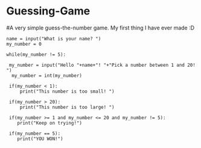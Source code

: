 # Guessing-Game
#A very simple guess-the-number game. My first thing I have ever made :D

    name = input("What is your name? ")
    my_number = 0

    while(my_number != 5):

     my_number = input("Hello "+name+"! "+"Pick a number between 1 and 20! ")
      my_number = int(my_number)

     if(my_number < 1):
         print("This number is too small! ")

     if(my_number > 20):
         print("This number is too large! ")

     if(my_number >= 1 and my_number <= 20 and my_number != 5):
        print("Keep on trying!")

     if(my_number == 5):
        print("YOU WON!")
